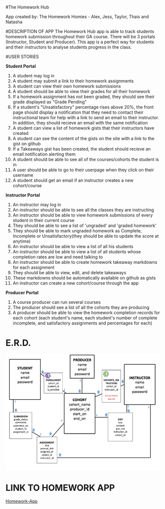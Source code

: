 #The Homework Hub

App created by: The Homework Homies - Alex, Jess, Taylor, Thais and Natasha 

#DESCRIPTION OF APP
The Homework Hub app is able to track students homework submission throughout their GA course. There will be 3 portals (Instructor, Student and Producer). This app is a perfect way for students and their instructors to analyse students progress in the class. 

#USER STORIES

**Student Portal**
1) A student may log in
2) A student may submit a link to their homework assignments
3) A student can view their own homework submissions
4) A student should be able to view their grades for all their homework
5) If a homework assignment has not been graded, they should see their grade displayed as "Grade Pending"
6) If a student's "Unsatisfactory" percentage rises above 20%, the front page should display a notification that they need to contact their instructional team for help with a link to send an email to their instructor. In addition, they should recieve an email with the same notification
7) A student can view a list of homework gists that their instructors have created
8) A student can see the content of the gists on the site with a link to the gist on github
9) If a Takeaways gist has been created, the student should recieve an email notification alerting them
10) A student should be able to see all of the courses/cohorts the student is in
11) A user should be able to go to their userpage when they click on their username
12) A student should get an email if an instructor creates a new cohort/course


**Instructor Portal**
1) An instructor may log in
2) An instructor should be able to see all the classes they are instructing
3) An instructor should be able to view homework submissions of every student in their current course
4) They should be able to see a list of 'ungraded' and 'graded homework'
5) They should be able to mark ungraded homework as Complete, Incomplete or Unsatisfactory(they should be able to update the score at anytime)
6) An instructor should be able to view a list of all his students
7) An instructor should be able to view a list of all students whose completion rates are low and need talking to
8) An instructor should be able to create homework takeaway markdowns for each assignment
9) They should be able to view, edit, and delete takeaways
10) These markdowns should be automatically available on github as gists
11) An instructor can create a new cohort/course through the app


**Producer Portal**
1) A course producer can run several courses
2) The producer should see a list of all the cohorts they are producing
3) A producer should be able to view the homework completion records for each cohort (each student's name, each student's number of complete incomplete, and satisfactory assignments and percentages for each)


# E.R.D. 

![alt-text](https://github.com/homework-homies/project3-homework-app/blob/master/Screen%20Shot%202015-12-16%20at%203.49.23%20PM.png)

# LINK TO HOMEWORK APP
[Homework-App](http://example.com)
